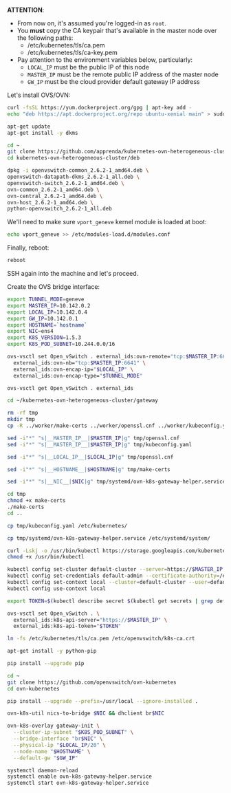 **ATTENTION**:
* From now on, it's assumed you're logged-in as `root`.
* You **must** copy the CA keypair that's available in the master node over the following paths:
  * /etc/kubernetes/tls/ca.pem
  * /etc/kubernetes/tls/ca-key.pem
* Pay attention to the environment variables below, particularly:
  * `LOCAL_IP` must be the public IP of this node
  * `MASTER_IP` must be the remote public IP address of the master node
  * `GW_IP` must be the cloud provider default gateway IP address

Let's install OVS/OVN:
```sh
curl -fsSL https://yum.dockerproject.org/gpg | apt-key add -
echo "deb https://apt.dockerproject.org/repo ubuntu-xenial main" > sudo tee /etc/apt/sources.list.d/docker.list

apt-get update
apt-get install -y dkms
```

```sh
cd ~
git clone https://github.com/apprenda/kubernetes-ovn-heterogeneous-cluster
cd kubernetes-ovn-heterogeneous-cluster/deb

dpkg -i openvswitch-common_2.6.2-1_amd64.deb \
openvswitch-datapath-dkms_2.6.2-1_all.deb \
openvswitch-switch_2.6.2-1_amd64.deb \
ovn-common_2.6.2-1_amd64.deb \
ovn-central_2.6.2-1_amd64.deb \
ovn-host_2.6.2-1_amd64.deb \
python-openvswitch_2.6.2-1_all.deb
```

We'll need to make sure `vport_geneve` kernel module is loaded at boot:
```sh
echo vport_geneve >> /etc/modules-load.d/modules.conf
```

Finally, reboot:
```sh
reboot
```

SSH again into the machine and let's proceed.

Create the OVS bridge interface:
```sh
export TUNNEL_MODE=geneve
export MASTER_IP=10.142.0.2
export LOCAL_IP=10.142.0.4
export GW_IP=10.142.0.1
export HOSTNAME=`hostname`
export NIC=ens4
export K8S_VERSION=1.5.3
export K8S_POD_SUBNET=10.244.0.0/16

ovs-vsctl set Open_vSwitch . external_ids:ovn-remote="tcp:$MASTER_IP:6642" \
  external_ids:ovn-nb="tcp:$MASTER_IP:6641" \
  external_ids:ovn-encap-ip="$LOCAL_IP" \
  external_ids:ovn-encap-type="$TUNNEL_MODE"

ovs-vsctl get Open_vSwitch . external_ids

cd ~/kubernetes-ovn-heterogeneous-cluster/gateway

rm -rf tmp
mkdir tmp
cp -R ../worker/make-certs ../worker/openssl.cnf ../worker/kubeconfig.yaml systemd tmp/

sed -i"*" "s|__MASTER_IP__|$MASTER_IP|g" tmp/openssl.cnf
sed -i"*" "s|__MASTER_IP__|$MASTER_IP|g" tmp/kubeconfig.yaml

sed -i"*" "s|__LOCAL_IP__|$LOCAL_IP|g" tmp/openssl.cnf

sed -i"*" "s|__HOSTNAME__|$HOSTNAME|g" tmp/make-certs

sed -i"*" "s|__NIC__|$NIC|g" tmp/systemd/ovn-k8s-gateway-helper.service

cd tmp
chmod +x make-certs
./make-certs
cd ..

cp tmp/kubeconfig.yaml /etc/kubernetes/

cp tmp/systemd/ovn-k8s-gateway-helper.service /etc/systemd/system/

curl -Lskj -o /usr/bin/kubectl https://storage.googleapis.com/kubernetes-release/release/v$K8S_VERSION/bin/linux/amd64/kubectl
chmod +x /usr/bin/kubectl

kubectl config set-cluster default-cluster --server=https://$MASTER_IP --certificate-authority=/etc/kubernetes/tls/ca.pem
kubectl config set-credentials default-admin --certificate-authority=/etc/kubernetes/tls/ca.pem --client-key=/etc/kubernetes/tls/node-key.pem --client-certificate=/etc/kubernetes/tls/node.pem
kubectl config set-context local --cluster=default-cluster --user=default-admin
kubectl config use-context local

export TOKEN=$(kubectl describe secret $(kubectl get secrets | grep default | cut -f1 -d ' ') | grep -E '^token' | cut -f2 -d':' | tr -d '\t')

ovs-vsctl set Open_vSwitch . \
  external_ids:k8s-api-server="https://$MASTER_IP" \
  external_ids:k8s-api-token="$TOKEN"

ln -fs /etc/kubernetes/tls/ca.pem /etc/openvswitch/k8s-ca.crt

apt-get install -y python-pip

pip install --upgrade pip

cd ~
git clone https://github.com/openvswitch/ovn-kubernetes
cd ovn-kubernetes

pip install --upgrade --prefix=/usr/local --ignore-installed .

ovn-k8s-util nics-to-bridge $NIC && dhclient br$NIC

ovn-k8s-overlay gateway-init \
  --cluster-ip-subnet "$K8S_POD_SUBNET" \
  --bridge-interface "br$NIC" \
  --physical-ip "$LOCAL_IP/20" \
  --node-name "$HOSTNAME" \
  --default-gw "$GW_IP"

systemctl daemon-reload
systemctl enable ovn-k8s-gateway-helper.service
systemctl start ovn-k8s-gateway-helper.service
```